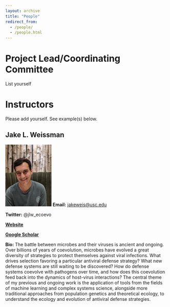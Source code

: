 ```yaml
---
layout: archive
title: "People"
redirect_from: 
  - /people/
  - /people.html
---
```


# Project Lead/Coordinating Committee

List yourself

# Instructors

Please add yourself. See example(s) below.


## Jake L. Weissman

![Me](/images/jlw2.jpg)
**Email:** jakeweis@usc.edu

**Twitter:** @jlw_ecoevo

**[Website](https://jlw-ecoevo.github.io)** 

**[Google Scholar](https://scholar.google.com/citations?user=IaAUSiQAAAAJ&hl=en)**

**Bio:** The battle between microbes and their viruses is ancient and ongoing. Over billions of years of coevolution, microbes have evolved a great diversity of strategies to protect themselves against viral infections. What drives selection favoring a particular antiviral defense strategy? What new defense systems are still waiting to be discovered? How do defense systems coevolve with pathogens over time, and how does this coevolution feed back into the dynamics of host-virus interactions? The central theme of my previous and ongoing work is the application of tools from the fields of machine learning and complex systems science, alongside more traditional approaches from population genetics and theoretical ecology, to understand the ecology and evolution of antiviral defense strategies.
